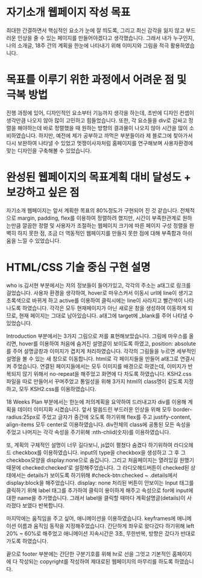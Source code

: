 # 자기소개 웹페이지 작성 목표
최대한 간결하면서 핵심적인 요소가 눈에 잘 띄도록, 
그리고 최신 감각을 잃지 않고 부드러운 인상을 줄 수 있는 페이지를 만들어야겠다고 생각했습니다.
그래서 내가 누구인지, 나의 소개글, 18주 간의 계획을 한눈에 나타내기 위해
이미지와 그림을 적극 활용하였습니다.

# 목표를 이루기 위한 과정에서 어려운 점 및 극복 방법
진행 과정에 있어, 디자인적인 요소부터 기능까지 생각을 하는데,
초반에 디자인 컨셉이 생각만큼 나오지 않아 많이 고민하고 힘들었습니다.
또한, 각 요소들을 div로 감싸고 정렬을 해야하는데 바로 정렬했을 때
원하는 방향의 결과물이 나오지 않아 시간을 많이 소비하였습니다.
하지만, 예전에 제가 공부하고 까먹은 부분들이라 제 블로그에 찾아가서
다시 보완하여 나타낼 수 있었고 
멋쟁이사자처럼 홈페이지를 연구해보며 사용자환경에 맞는 디자인을 구축해볼 수 
있었습니다.

# 완성된 웹페이지의 목표계획 대비 달성도 + 보강하고 싶은 점
자기소개 웹페이지는 앞서 계획한 목표의 80%정도가 구현되어 진 것 같습니다.
전체적으로 margin, padding, flex를 이용하여 정렬하려 했지만,
시간이 부족한관계로 원하는만큼 깔끔한 정렬 및
사용자가 조절하는 웹페이지 크기에 따른 페이지 구성 정렬을 완벽히 하지 못한 점,
조금 더 역동적인 웹페이지를 만들지 못한 점에 대해 부족함과 아쉬움을
느낄 수 있었습니다.

# HTML/CSS 기술 중심 구현 설명
who is 김서현 부분에서는 저의 정보들이 들어가있고, 
각각의 주소는 a태그로 링크를 걸었습니다.
사용자 환경을 생각하여, 
hover로 마우스커서 이동시 url에 line이 생기고 초록색으로 바뀌게 하고 
active를 이용하여 클릭시에는 line이 사라지고 빨간색이 나타나도록 하였습니다.
각각은 모두 현재페이지가 아닌 새로운 창을 생성하여 이동하게 되므로, 
현재 페이지는 그대로 남아있습니다. a태그에 target에 _blank를 주어 나타낼 수 있었습니다.

Introduction 부분에서는 3가지 그림으로 저를 표현해보았습니다.
그림에 마우스를 올리면, hover를 이용하여 처음에 숨겨진 설명글이 보이도록
하였고, position: absolute를 주어 설명글창과 이미지가 겹치게 처리하였습니다.
각각의 그림들을 누르면 세부적인 설명을 볼 수 있는 새 창으로 이동합니다.
html로 각 페이지들을 만들어 a태그로 연결시켜 주었습니다.
연결된 페이지들에서는 모두 이미지를 배경으로 하였는데, 이미지가 반복되지 않기
위해서 no-repeat을 해주었고 화면에 다 차도록 하였습니다.
KSH2.css 파일을 따로 만들어서 꾸며주었고 
통일성을 위해 3가지 html의 class명이 같도록 지정하고, 모두 KSH2.css를 이용하였습니다.


18 Weeks Plan 부분에서는 한눈에 저의계획을 요약하여 드러내고자
div를 이용해 계획을 데이터 이미지화 시켰습니다.
앞서 말씀드린 부드러운 인상을 위해 모두 border-radius:25px로 주었고
글자가 중간에 오도록 하기위해 flex를 주고
justify-content, align-items 모두 center로 이용하였습니다.
div전체의 class에 공통된 모든 속성을 주었고 나머지는 각각 속성을 주기위해
:nth-chlid(숫자)를 이용하였습니다.

또, 계획의 구체적인 설명이 너무 길다보니, js없이 펼쳤다 숨겼다 하기위하여
라디오헤드 checkbox를 이용하였습니다.
input의 type을 checkbox을 생성하고 그 후 그 checkbox모양을 display:none으로 숨깁니다.
그리고 처음페이지는 열려있길 원했기 때문에 checked:checked'로 설정해주었습니다.
그 라디오헤드버튼이 checked된 상태에서는 details가 보이도록 하기위해
#check-btn:checked ~ .details에서 display:block을 해주었습니다.
display: none 처리된 버튼이 안보이는 Input 태그를 클릭하기 위해 
label 태그를 추가하여 클릭이 용이하게 해주고 
속성으로 for에 input에 대한 name을 추가했습니다.
그래서 label을 클릭할 때마다 계획설명글(details)이 사라졌다 보였다 반복합니다. 

마지막에는 움직임을 주고 싶어, 애니메이션을 이용하였습니다.
keyframes에 애니메이션 이름과 움직임 동작을 지정해주었습니다.
간단하게 좌우로 왔다갔다 하기위해 left 20% ~ 60%로 해주었고
애니메이션 지속시간은 3초, 무한반복, 방향은 갔다가 반대로 가도록 하였습니다.

끝으로 footer 부분에는
간단한 구분기호를 위해 hr로 선을 그엇고
기본적인 홈페이지에 다 작성되는 copyright를 작성하여 
제대로된 웹페이지의 마무리를 하도록 하였습니다.
